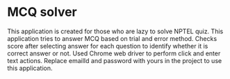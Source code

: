 # MCQ solver
This application is created for those who are lazy to solve NPTEL quiz.
This application tries to answer MCQ based on trial and error method. 
Checks score after selecting answer for each question to identify whether it is correct answer or not.
Used Chrome web driver to perform click and enter text actions.
Replace emailId and password with yours in the project to use this application.

